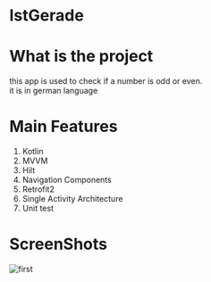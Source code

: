 # IstGerade

# What is the project
this app is used to check if a number is odd or even. <br>it is in german language

# Main Features
1. Kotlin
1. MVVM
1. Hilt
1. Navigation Components
1. Retrofit2
1. Single Activity Architecture
1. Unit test

# ScreenShots
![first](https://user-images.githubusercontent.com/37833649/138687501-3e09dbe0-8a45-44fc-8040-9ca32b1ebd92.png)
